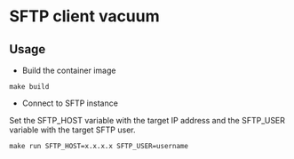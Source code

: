 # SFTP client vacuum

## Usage

* Build the container image

```shell
make build
```

* Connect to SFTP instance

Set the SFTP_HOST variable with the target IP address and the SFTP_USER variable
with the target SFTP user.

```shell
make run SFTP_HOST=x.x.x.x SFTP_USER=username
```
